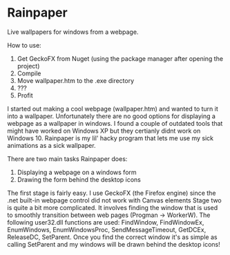 # Rainpaper
Live wallpapers for windows from a webpage.

How to use:
1. Get GeckoFX from Nuget (using the package manager after opening the project)
2. Compile
3. Move wallpaper.htm to the .exe directory
4. ???
5. Profit

I started out making a cool webpage (wallpaper.htm) and wanted to turn it into a wallpaper. Unfortunately there are no good options for displaying a webpage as a wallpaper in windows. I found a couple of outdated tools that might have worked on Windows XP but they certianly didnt work on Windows 10.
Rainpaper is my lil' hacky program that lets me use my sick animations as a sick wallpaper.

There are two main tasks Rainpaper does:
1. Displaying a webpage on a windows form
2. Drawing the form behind the desktop icons

The first stage is fairly easy. I use GeckoFX (the Firefox engine) since the .net built-in webpage control did not work with Canvas elements
Stage two is quite a bit more complicated. It involves finding the window that is used to smoothly transition between web pages (Progman -> WorkerW). 
The following user32.dll functions are used: FindWindow, FindWindowEx, EnumWindows, EnumWindowsProc, SendMessageTimeout, GetDCEx, ReleaseDC, SetParent.
Once you find the correct window it's as simple as calling SetParent and my windows will be drawn behind the desktop icons!